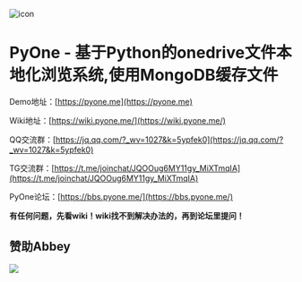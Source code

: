 ![icon](https://ww3.sinaimg.cn/large/0074MymAly1g1ipmf4vj6j305402djr6.jpg)
# PyOne - 基于Python的onedrive文件本地化浏览系统,使用MongoDB缓存文件

Demo地址：[https://pyone.me](https://pyone.me)

Wiki地址：[https://wiki.pyone.me/](https://wiki.pyone.me/)

QQ交流群：[https://jq.qq.com/?_wv=1027&k=5ypfek0](https://jq.qq.com/?_wv=1027&k=5ypfek0)

TG交流群：[https://t.me/joinchat/JQOOug6MY11gy_MiXTmqIA](https://t.me/joinchat/JQOOug6MY11gy_MiXTmqIA)


PyOne论坛：[https://bbs.pyone.me/](https://bbs.pyone.me/)

**有任何问题，先看wiki！wiki找不到解决办法的，再到论坛里提问！**

## 赞助Abbey ##

![](https://i.niupic.com/images/2019/05/31/_380.png)
